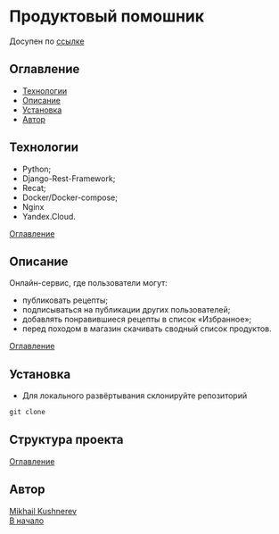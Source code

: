 # Продуктовый помошник

Досупен по [ссылке]()

## Оглавление

- [Технологии](#технологии)
- [Описание](#описание)
- [Установка](#установка)
- [Автор](#автор)

## Технологии

- Python;
- Django-Rest-Framework;
- Recat;
- Docker/Docker-compose;
- Nginx
- Yandex.Cloud.

[Оглавление](#оглавление)

## Описание

 Онлайн-сервис, где пользователи могут:

- публиковать рецепты;
- подписываться на публикации других пользователей;
- добавлять понравившиеся рецепты в список «Избранное»;
- перед походом в магазин скачивать сводный список продуктов.

[Оглавление](#оглавление)

## Установка

- Для локального развёртывания склонируйте репозиторий

```py
git clone
```

## Структура проекта


[Оглавление](#оглавление)

## Автор

[Mikhail Kushnerev]()  
[В начало](#оглавление)
